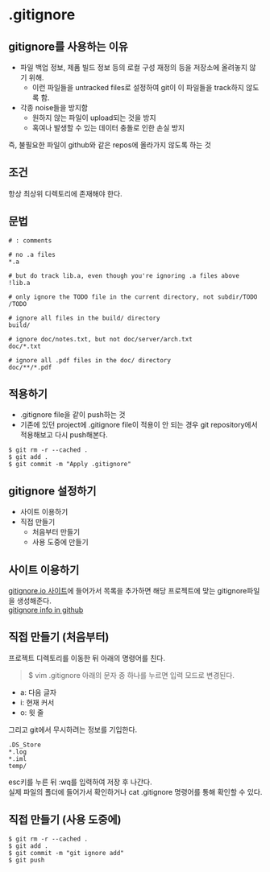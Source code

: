 # .gitignore

## gitignore를 사용하는 이유

- 파일 백업 정보, 제품 빌드 정보 등의 로컬 구성 재정의 등을 저장소에 올려놓지 않기 위해.
	- 이런 파일들을 untracked files로 설정하여 git이 이 파일들을 track하지 않도록 함.
- 각종 noise들을 방지함
	- 원하지 않는 파일이 upload되는 것을 방지
	- 혹여나 발생할 수 있는 데이터 충돌로 인한 손실 방지

즉, 불필요한 파일이 github와 같은 repos에 올라가지 않도록 하는 것


## 조건
항상 최상위 디렉토리에 존재해야 한다.





## 문법
```
# : comments

# no .a files
*.a

# but do track lib.a, even though you're ignoring .a files above
!lib.a

# only ignore the TODO file in the current directory, not subdir/TODO
/TODO

# ignore all files in the build/ directory
build/

# ignore doc/notes.txt, but not doc/server/arch.txt
doc/*.txt

# ignore all .pdf files in the doc/ directory
doc/**/*.pdf
```




## 적용하기

- .gitignore file을 같이 push하는 것
- 기존에 있던 project에 .gitignore file이 적용이 안 되는 경우 git repository에서 적용해보고 다시 push해본다.
```
$ git rm -r --cached .
$ git add .
$ git commit -m "Apply .gitignore"
```

## gitignore 설정하기

- 사이트 이용하기
- 직접 만들기
	- 처음부터 만들기
	- 사용 도중에 만들기

## 사이트 이용하기
[gitignore.io 사이트](https://www.toptal.com/developers/gitignore)에 들어가서 목록을 추가하면 해당 프로젝트에 맞는 gitignore파일을 생성해준다. <br>
[gitignore info in github](https://github.com/github/gitignore)

## 직접 만들기 (처음부터)

프로젝트 디렉토리를 이동한 뒤 아래의 명령어를 친다.
> $ vim .gitignore
아래의 문자 중 하나를 누르면 입력 모드로 변경된다.
- a: 다음 글자
- i: 현재 커서
- o: 윗 줄

그리고 git에서 무시하려는 정보를 기입한다.
```
.DS_Store
*.log
*.iml
temp/
```

esc키를 누른 뒤 :wq를 입력하여 저장 후 나간다. <br>
실제 파일의 폴더에 들어가서 확인하거나 cat .gitignore 명령어를 통해 확인할 수 있다.

## 직접 만들기 (사용 도중에)

```
$ git rm -r --cached .
$ git add .
$ git commit -m "git ignore add"
$ git push

